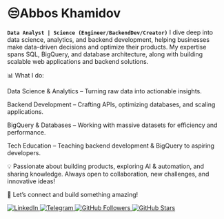 # 😒Abbos Khamidov

**`Data Analyst | Science (Engineer/BackendDev/Creator)`**
I dive deep into data science, analytics, and backend development, helping businesses make data-driven decisions and optimize their products. My expertise spans SQL, BigQuery, and database architecture, along with building scalable web applications and backend solutions.

📊 What I do:

Data Science & Analytics – Turning raw data into actionable insights.

Backend Development – Crafting APIs, optimizing databases, and scaling applications.

BigQuery & Databases – Working with massive datasets for efficiency and performance.

Tech Education – Teaching backend development & BigQuery to aspiring developers.

💡 Passionate about building products, exploring AI & automation, and sharing knowledge. Always open to collaboration, new challenges, and innovative ideas!

🚀 Let’s connect and build something amazing!

<p align="left">
  <a href="https://www.linkedin.com/in/abbos-khamidov-8a469a212/">
    <img alt="LinkedIn" title="Follow me on LinkedIn" 
         src="https://img.shields.io/badge/Follow%20on%20LinkedIn-0A66C2?style=for-the-badge&logo=linkedin&logoColor=white"/>
  </a>
  <a href="https://t.me/adamsmidov">
    <img alt="Telegram" title="Find me on Telegram" 
         src="https://img.shields.io/badge/Find%20me%20on%20Telegram-26A5E4?style=for-the-badge&logo=telegram&logoColor=white"/>
  </a>
  <a href="https://github.com/abbos-khamidov?tab=followers">
    <img alt="GitHub Followers" title="Follow me on GitHub" 
         src="https://img.shields.io/github/followers/abbos-khamidov?color=236ad3&labelColor=1155ba&style=for-the-badge&label=Follow&logo=github&logoColor=white"/>
  </a>
  <a href="https://github.com/abbos-khamidov?tab=repositories&sort=stargazers">
    <img alt="GitHub Stars" title="Total stars on GitHub" 
         src="https://img.shields.io/github/stars/abbos-khamidov?color=55960c&style=for-the-badge&labelColor=488207&logo=star"/>
  </a>
</p>

<!--
**abbos-khamidov/abbos-khamidov** is a ✨ _special_ ✨ repository because its `README.md` (this file) appears on your GitHub profile.

Here are some ideas to get you started:

- 🔭 I’m currently working on ...
- 🌱 I’m currently learning ...
- 👯 I’m looking to collaborate on ...
- 🤔 I’m looking for help with ...
- 💬 Ask me about ...
- 📫 How to reach me: ...
- 😄 Pronouns: ...
- ⚡ Fun fact: ...
-->
